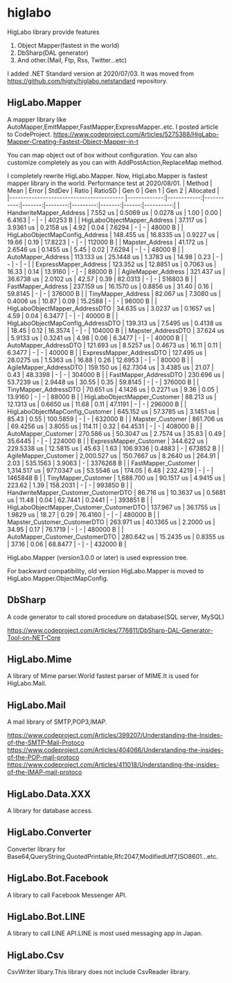 # higlabo
HigLabo library provide features 
1. Object Mapper(fastest in the world)
2. DbSharp(DAL generator)
3. And other.(Mail, Ftp, Rss, Twitter...etc)

I added .NET Standard version at 2020/07/03.
It was moved from https://github.com/higty/higlabo.netstandard repository.


## HigLabo.Mapper
A mapper library like AutoMapper,EmitMapper,FastMapper,ExpressMapper..etc.
I posted article to CodeProject.
https://www.codeproject.com/Articles/5275388/HigLabo-Mapper-Creating-Fastest-Object-Mapper-in-t

You can map object out of box without configuration.
You can also customize completely as you can with AddPostAction,ReplaceMap method.

I completely rewrite HigLabo.Mapper. Now, HigLabo.Mapper is fastest mapper library in the world.
Performance test at 2020/08/01.
|                                   Method |         Mean |       Error |     StdDev |  Ratio | RatioSD |    Gen 0 |  Gen 1 | Gen 2 | Allocated |
|----------------------------------------- |-------------:|------------:|-----------:|-------:|--------:|---------:|-------:|------:|----------:|
|                  HandwriteMapper_Address |     7.552 us |   0.5069 us |  0.0278 us |   1.00 |    0.00 |   6.4163 |      - |     - |   40253 B |
|              HigLaboObjectMapper_Address |    37.117 us |   3.9361 us |  0.2158 us |   4.92 |    0.04 |   7.6294 |      - |     - |   48000 B |
|           HigLaboObjectMapConfig_Address |   148.455 us |  16.8335 us |  0.9227 us |  19.66 |    0.19 |  17.8223 |      - |     - |  112000 B |
|                          Mapster_Address |    41.172 us |   2.6546 us |  0.1455 us |   5.45 |    0.02 |   7.6294 |      - |     - |   48000 B |
|                       AutoMapper_Address |   113.133 us |  25.1448 us |  1.3783 us |  14.98 |    0.23 |        - |      - |     - |         - |
|                    ExpressMapper_Address |   123.352 us |  12.8851 us |  0.7063 us |  16.33 |    0.14 |  13.9160 |      - |     - |   88000 B |
|                      AgileMapper_Address |   321.437 us |  36.6738 us |  2.0102 us |  42.57 |    0.39 |  82.0313 |      - |     - |  516803 B |
|                       FastMapper_Address |   237.159 us |  16.1570 us |  0.8856 us |  31.40 |    0.16 |  59.8145 |      - |     - |  376000 B |
|                       TinyMapper_Address |    82.067 us |   7.3080 us |  0.4006 us |  10.87 |    0.09 |  15.2588 |      - |     - |   96000 B |
|           HigLaboObjectMapper_AddressDTO |    34.635 us |   3.0237 us |  0.1657 us |   4.59 |    0.04 |   6.3477 |      - |     - |   40000 B |
|        HigLaboObjectMapConfig_AddressDTO |   139.313 us |   7.5495 us |  0.4138 us |  18.45 |    0.12 |  16.3574 |      - |     - |  104000 B |
|                       Mapster_AddressDTO |    37.624 us |   5.9133 us |  0.3241 us |   4.98 |    0.06 |   6.3477 |      - |     - |   40000 B |
|                    AutoMapper_AddressDTO |   121.693 us |   8.5257 us |  0.4673 us |  16.11 |    0.11 |   6.3477 |      - |     - |   40000 B |
|                 ExpressMapper_AddressDTO |   127.495 us |  28.0275 us |  1.5363 us |  16.88 |    0.26 |  12.6953 |      - |     - |   80000 B |
|                   AgileMapper_AddressDTO |   159.150 us |  62.7304 us |  3.4385 us |  21.07 |    0.43 |  48.3398 |      - |     - |  304000 B |
|                    FastMapper_AddressDTO |   230.696 us |  53.7239 us |  2.9448 us |  30.55 |    0.35 |  59.8145 |      - |     - |  376000 B |
|                    TinyMapper_AddressDTO |    70.651 us |   4.1426 us |  0.2271 us |   9.36 |    0.05 |  13.9160 |      - |     - |   88000 B |
|             HigLaboObjectMapper_Customer |    88.213 us |  12.1313 us |  0.6650 us |  11.68 |    0.11 |  47.1191 |      - |     - |  296000 B |
|          HigLaboObjectMapConfig_Customer |   645.152 us |  57.3785 us |  3.1451 us |  85.43 |    0.55 | 100.5859 |      - |     - |  632000 B |
|                         Mapster_Customer |   861.706 us |  69.4256 us |  3.8055 us | 114.11 |    0.32 |  64.4531 |      - |     - |  408000 B |
|                      AutoMapper_Customer |   270.586 us |  50.3047 us |  2.7574 us |  35.83 |    0.49 |  35.6445 |      - |     - |  224000 B |
|                   ExpressMapper_Customer |   344.622 us | 229.5338 us | 12.5815 us |  45.63 |    1.63 | 106.9336 | 0.4883 |     - |  673852 B |
|                     AgileMapper_Customer | 2,000.527 us | 150.7667 us |  8.2640 us | 264.91 |    2.03 | 535.1563 | 3.9063 |     - | 3376268 B |
|                      FastMapper_Customer | 1,314.517 us | 977.0347 us | 53.5546 us | 174.05 |    6.48 | 232.4219 |      - |     - | 1465848 B |
|                      TinyMapper_Customer | 1,688.700 us |  90.1517 us |  4.9415 us | 223.62 |    1.39 | 158.2031 |      - |     - |  993850 B |
|     HandwriteMapper_Customer_CustomerDTO |    86.716 us |  10.3637 us |  0.5681 us |  11.48 |    0.04 |  62.7441 | 0.2441 |     - |  393851 B |
| HigLaboObjectMapper_Customer_CustomerDTO |   137.967 us |  36.1755 us |  1.9829 us |  18.27 |    0.29 |  76.4160 |      - |     - |  480000 B |
|             Mapster_Customer_CustomerDTO |   263.971 us |  40.1365 us |  2.2000 us |  34.95 |    0.17 |  76.1719 |      - |     - |  480000 B |
|          AutoMapper_Customer_CustomerDTO |   280.642 us |  15.2435 us |  0.8355 us |  37.16 |    0.06 |  68.8477 |      - |     - |  432000 B |

HigLabo.Mapper (version3.0.0 or later) is used expression tree.

For backward compatibility, old version HigLabo.Mapper is moved to HigLabo.Mapper.ObjectMapConfig.


## DbSharp
A code generator to call stored procedure on database(SQL server, MySQL)

https://www.codeproject.com/Articles/776811/DbSharp-DAL-Generator-Tool-on-NET-Core

## HigLabo.Mime
A library of Mime parser.World fastest parser of MIME.It is used for HigLabo.Mail.

## HigLabo.Mail
A mail library of SMTP,POP3,IMAP.

https://www.codeproject.com/Articles/399207/Understanding-the-Insides-of-the-SMTP-Mail-Protoco
https://www.codeproject.com/Articles/404066/Understanding-the-insides-of-the-POP-mail-protoco
https://www.codeproject.com/Articles/411018/Understanding-the-insides-of-the-IMAP-mail-protoco

## HigLabo.Data.XXX
A library for database access.

## HigLabo.Converter
Converter library for Base64,QueryString,QuotedPrintable,Rfc2047,ModifiedUtf7,ISO8601...etc.

## HigLabo.Bot.Facebook
A library to call Facebook Messenger API.

## HigLabo.Bot.LINE
A library to call LINE API.LINE is most used messaging app in Japan.

## HigLabo.Csv
CsvWriter libary.This library does not include CsvReader library.



